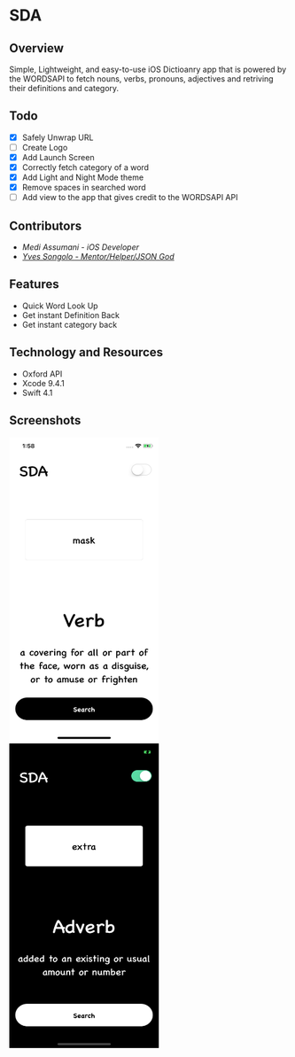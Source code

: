 # SDA

## Overview 

Simple, Lightweight, and easy-to-use iOS Dictioanry app that is powered by the WORDSAPI to fetch nouns, verbs, pronouns, adjectives and retriving their definitions and category.

## Todo

- [x] Safely Unwrap URL
- [ ] Create Logo
- [x] Add Launch Screen
- [x] Correctly fetch category of a word 
- [x] Add Light and Night Mode theme
- [x] Remove spaces in searched word
- [ ] Add view to the app that gives credit to the WORDSAPI API

## Contributors

* <i>Medi Assumani - iOS Developer</i>
* <i><a href = "https://github.com/yveslym">Yves Songolo - Mentor/Helper/JSON God</a></i>

## Features 

* Quick Word Look Up
* Get instant Definition Back
* Get instant category back

## Technology and Resources  

* Oxford API
* Xcode 9.4.1
* Swift 4.1 

## Screenshots

<img src= "Screenshots/sc1.PNG" width = 270 height = 550></img><img src= "Screenshots/sc5.png" width = 270 height = 550>




